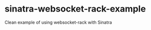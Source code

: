 sinatra-websocket-rack-example
==============================

Clean example of using websocket-rack with Sinatra